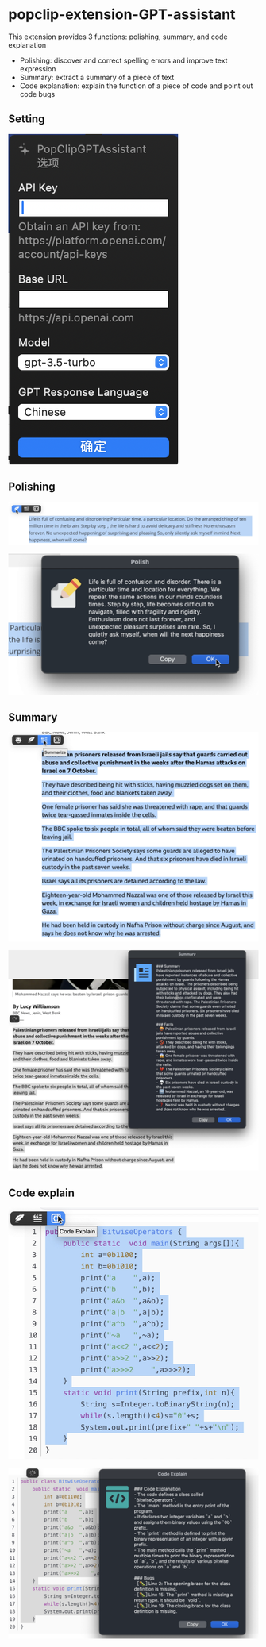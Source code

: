 # popclip-extension-GPT-assistant

This extension provides 3 functions: polishing, summary, and code explanation

- Polishing: discover and correct spelling errors and improve text expression
- Summary: extract a summary of a piece of text
- Code explanation: explain the function of a piece of code and point out code bugs

## Setting

![image-settings](images/image-settings.png)


## Polishing

![image-polish-1](images/image-polish-1.png)

![image-polish-2](images/image-polish-2.png)


## Summary

![image-summary-1](images/image-summary-1.png)

![image-summary-2](images/image-summary-2.png)


## Code explain

![image-code-1](images/image-code-1.png)

![image-code-2](images/image-code-2.png)
